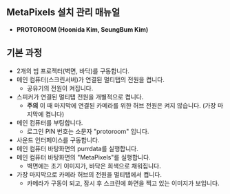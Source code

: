 ## MetaPixels 설치 관리 매뉴얼
 * **PROTOROOM (Hoonida Kim, SeungBum Kim)**

## 기본 과정
 * 2개의 빔 프로젝터(벽면, 바닥)를 구동합니다.
 * 메인 컴퓨터(스크린서버)가 연결된 멀티탭의 전원을 켭니다.
   * 공유기의 전원이 켜집니다.
 * 스피커가 연결된 멀티탭 전원을 개별적으로 켭니다.
   * **주의** 이 때 마지막에 연결된 카메라를 위한 허브 전원은 켜지 않습니다. (가장 마지막에 켭니다)
 * 메인 컴퓨터를 부팅합니다.
   * 로그인 PIN 번호는 소문자 "protoroom" 입니다.
 * 사운드 인터페이스를 구동합니다.
 * 메인 컴퓨터 바탕화면의 purrdata를 실행합니다.
 * 메인 컴퓨터 바탕화면의 "MetaPixels"를 실행합니다.
   * 벽면에는 초기 이미지가, 바닥은 희색으로 채워집니다.
 * 가장 마지막으로 카메라 허브의 전원을 멀티탭에서 켭니다.
   * 카메라가 구동이 되고, 잠시 후 스크린에 화면을 찍고 있는 이미지가 보입니다.
